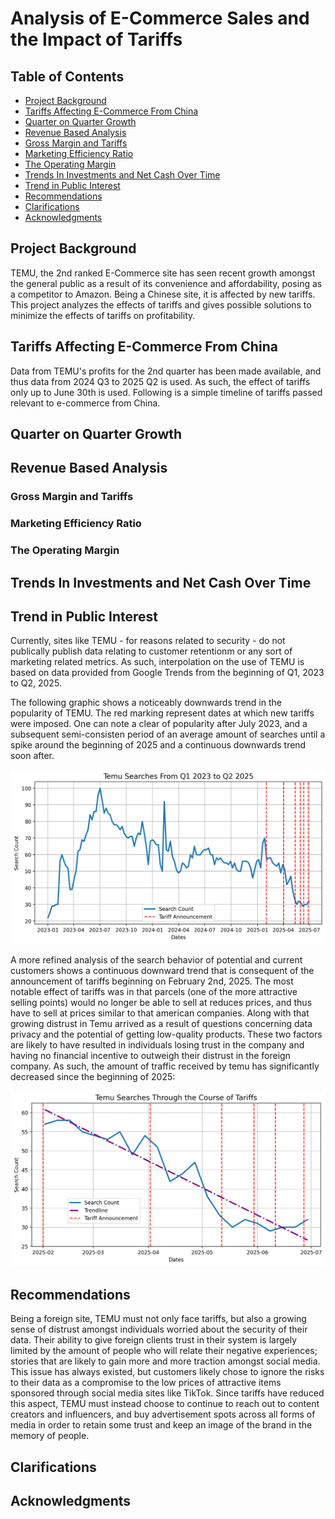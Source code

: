 # Analysis of E-Commerce Sales and the Impact of Tariffs

## Table of Contents
- [Project Background](#Project-Background)
- [Tariffs Affecting E-Commerce From China](#Tariffs-Affecting-E-Commerce-From-China)
- [Quarter on Quarter Growth](#Quarter-on-Quarter-Growth)
- [Revenue Based Analysis](#Revenue-Based-Analysis)
- [Gross Margin and Tariffs](#Gross-Margin-and-Tariffs)
- [Marketing Efficiency Ratio](#Marketing-Efficiency-Ratio)
- [The Operating Margin](#Operating-Margin)
- [Trends In Investments and Net Cash Over Time](#Trends-In-Investments-and-Net-Cash-Over-Time)
- [Trend in Public Interest](#Trend-In-Public-Interest)
- [Recommendations](#Recommendations)
- [Clarifications](#Clarifications)
- [Acknowledgments](#Acknowledgements)

## Project Background
TEMU, the 2nd ranked E-Commerce site has seen recent growth amongst the general public as a result of its convenience and affordability, posing as a competitor to Amazon. Being a Chinese site, it is affected by new tariffs. This project analyzes the effects of tariffs and gives possible solutions to minimize the effects of tariffs on profitability.

## Tariffs Affecting E-Commerce From China
Data from TEMU's profits for the 2nd quarter has been made available, and thus data from 2024 Q3 to 2025 Q2 is used. As such, the effect of tariffs only up to June 30th is used. Following is a simple timeline of tariffs passed relevant to e-commerce from China.


## Quarter on Quarter Growth

## Revenue Based Analysis

### Gross Margin and Tariffs

### Marketing Efficiency Ratio

### The Operating Margin

## Trends In Investments and Net Cash Over Time

## Trend in Public Interest
Currently, sites like TEMU - for reasons related to security - do not publically publish data relating to customer retentionm or any sort of marketing related metrics. As such, interpolation on the use of TEMU is based on data provided from Google Trends from the beginning of Q1, 2023 to Q2, 2025. 

The following graphic shows a noticeably downwards trend in the popularity of TEMU. The red marking represent dates at which new tariffs were imposed. One can note a clear of popularity after July 2023, and a subsequent semi-consisten period of an average amount of searches until a spike around the beginning of 2025 and a continuous downwards trend soon after.

![BigGraph](png/BigGraph.png)

A more refined analysis of the search behavior of potential and current customers shows a continuous downward trend that is consequent of the announcement of tariffs beginning on February 2nd, 2025. The most notable effect of tariffs was in that parcels (one of the more attractive selling points) would no longer be able to sell at reduces prices, and thus have to sell at prices similar to that american companies. Along with that growing distrust in Temu arrived as a result of questions concerning data privacy and the potential of getting low-quality products. These two factors are likely to have resulted in individuals losing trust in the company and having no financial incentive to outweigh their distrust in the foreign company. As such, the amount of traffic received by temu has significantly decreased since the beginning of 2025:

![CloseSearch](png/CloseSearch.png)


## Recommendations

Being a foreign site, TEMU must not only face tariffs, but also a growing sense of distrust amongst individuals worried about the security of their data. Their ability to give foreign clients trust in their system is largely limited by the amount of people who will relate their negative experiences; stories that are likely to gain more and more traction amongst social media. This issue has always existed, but customers likely chose to ignore the risks to their data as a compromise to the low prices of attractive items sponsored through social media sites like TikTok. Since tariffs have reduced this aspect, TEMU must instead choose to continue to reach out to content creators and influencers, and buy advertisement spots across all forms of media in order to retain some trust and keep an image of the brand in the memory of people.


## Clarifications

## Acknowledgments
